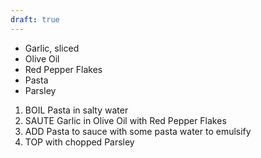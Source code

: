 ```yaml
---
draft: true
---
```


- Garlic, sliced
- Olive Oil
- Red Pepper Flakes
- Pasta
- Parsley

1. BOIL Pasta in salty water
2. SAUTE Garlic in Olive Oil with Red Pepper Flakes
3. ADD Pasta to sauce with some pasta water to emulsify
4. TOP with chopped Parsley
